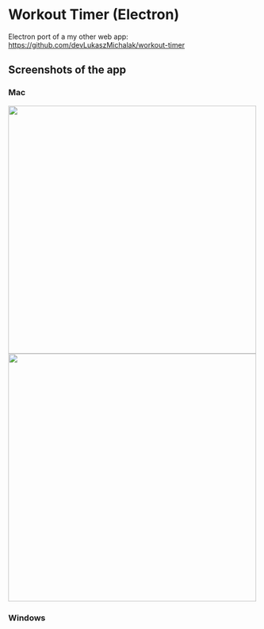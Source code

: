 # Workout Timer (Electron)

Electron port of a my other web app: https://github.com/devLukaszMichalak/workout-timer

## Screenshots of the app

### Mac
<img src="https://user-images.githubusercontent.com/48216995/230724504-619a60de-41cc-4662-ad10-eaf5b097a18b.jpg" width="500"> <img src="https://user-images.githubusercontent.com/48216995/230724501-97b9175a-d5cb-4043-a497-ae55bb87ad14.jpg" width="500">


### Windows
